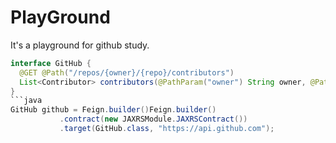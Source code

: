 # PlayGround
It's a playground for github study.

```java
interface GitHub {
  @GET @Path("/repos/{owner}/{repo}/contributors")
  List<Contributor> contributors(@PathParam("owner") String owner, @PathParam("repo") String repo);
}
```java
GitHub github = Feign.builder()Feign.builder()
           .contract(new JAXRSModule.JAXRSContract())
           .target(GitHub.class, "https://api.github.com");
```
